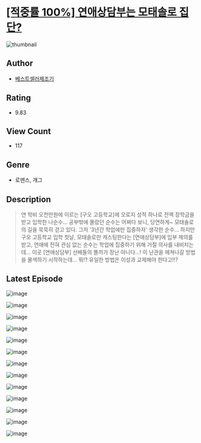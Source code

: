 # [[적중률 100%] 연애상담부는 모태솔로 집단?](https://comic.naver.com/bestChallenge/list?titleId=810339)
![thumbnail](https://image-comic.pstatic.net/user_contents_data/challenge_comic/2023/05/23/366867/upload_3703478638720803128_480x623.jpeg)

## Author
- [베스트셀러제조기](https://comic.naver.com/artistTitle?id=366867)

## Rating
- 9.83

## View Count
- 117

## Genre
- 로맨스, 개그

## Description
> 연 학비 오천만원에 이르는 [구오 고등학교]에 오로지 성적 하나로 전액 장학금을 받고 입학한 나순수... 공부밖에 몰랐던 순수는 어쩌다 보니, 당연하게~ 모태솔로의 길을 묵묵히 걷고 있다. 그저 '3년간 학업에만 집중하자' 생각한 순수... 하지만 구오 고등학교 입학 첫날, 모태솔로만 캐스팅한다는 [연애상담부]에 입부 제의를 받고, 연애에 전혀 관심 없는 순수는 학업에 집중하기 위해 거절 의사를 내비치는데... 이곳 [연애상담부] 선배들의 똘끼가 장난 아니다...! 이 난관을 헤쳐나갈 방법을 물색하기 시작하는데... 뭐!? 유일한 방법은 이성과 교제해야 한다고!!?


## Latest Episode
![image](https://image-comic.pstatic.net/user_contents_data/challenge_comic/2023/05/23/366867/upload_7219609085060080229.jpeg)

![image](https://image-comic.pstatic.net/user_contents_data/challenge_comic/2023/05/23/366867/upload_3546414507271414630.jpeg)

![image](https://image-comic.pstatic.net/user_contents_data/challenge_comic/2023/05/23/366867/upload_3919032417313239654.jpeg)

![image](https://image-comic.pstatic.net/user_contents_data/challenge_comic/2023/05/23/366867/upload_3847536661536912481.jpeg)

![image](https://image-comic.pstatic.net/user_contents_data/challenge_comic/2023/05/23/366867/upload_7306302278375716913.jpeg)

![image](https://image-comic.pstatic.net/user_contents_data/challenge_comic/2023/05/23/366867/upload_7148448688182278196.jpeg)

![image](https://image-comic.pstatic.net/user_contents_data/challenge_comic/2023/05/23/366867/upload_3618141147571238457.jpeg)

![image](https://image-comic.pstatic.net/user_contents_data/challenge_comic/2023/05/23/366867/upload_7004844974876746853.jpeg)

![image](https://image-comic.pstatic.net/user_contents_data/challenge_comic/2023/05/23/366867/upload_4051327838935136307.jpeg)

![image](https://image-comic.pstatic.net/user_contents_data/challenge_comic/2023/05/23/366867/upload_3905013841630946150.jpeg)

![image](https://image-comic.pstatic.net/user_contents_data/challenge_comic/2023/05/23/366867/upload_3906091345809532513.jpeg)

![image](https://image-comic.pstatic.net/user_contents_data/challenge_comic/2023/05/23/366867/upload_3702296663673890357.jpeg)

![image](https://image-comic.pstatic.net/user_contents_data/challenge_comic/2023/05/23/366867/upload_3905009245898301795.jpeg)
